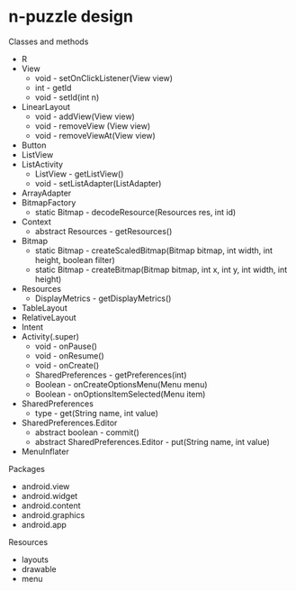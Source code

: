 n-puzzle design
========

Classes and methods
- R
- View
  - void - setOnClickListener(View view)
  - int - getId
  - void - setId(int n)
- LinearLayout
  - void - addView(View view)
  - void - removeView (View view)
  - void - removeViewAt(View view)
- Button
- ListView
- ListActivity
  - ListView - getListView()
  - void - setListAdapter(ListAdapter)
- ArrayAdapter
- BitmapFactory
  - static Bitmap - decodeResource(Resources res, int id)
- Context
  - abstract Resources - getResources()
- Bitmap
  - static Bitmap - createScaledBitmap(Bitmap bitmap, int width, int height, boolean filter)
  - static Bitmap - createBitmap(Bitmap bitmap, int x, int y, int width, int height)
- Resources
  - DisplayMetrics - getDisplayMetrics()
- TableLayout
- RelativeLayout
- Intent
- Activity(.super)
  - void - onPause()
  - void - onResume()
  - void - onCreate()
  - SharedPreferences - getPreferences(int)
  - Boolean - onCreateOptionsMenu(Menu menu)
  - Boolean - onOptionsItemSelected(Menu item)
- SharedPreferences
  - type - get<type>(String name, int value)
- SharedPreferences.Editor
  - abstract boolean - commit()
  - abstract SharedPreferences.Editor - put<type>(String name, int value)
- MenuInflater

Packages
- android.view
- android.widget
- android.content
- android.graphics
- android.app

Resources
- layouts
- drawable
- menu
